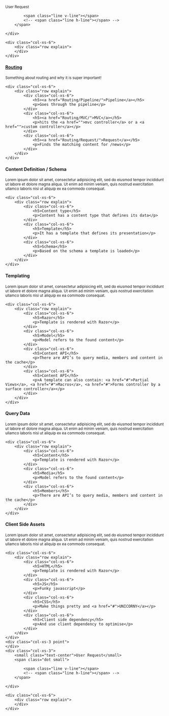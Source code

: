 <div class="row implementation">
	<div class="col-sm-12"></div>
</div>

<div class="row">
	<div class="col-xs-3 point">
	</div>
	<div class="col-xs-3">
		<small class="text-center">User Request</small>
		<span class="dot small">

			<span class="line v-line"></span>
			<!-- <span class="line h-line"></span> -->
		</span>

	</div>
	
	<div class="col-xs-6">
		<div class="row explain">
		</div>
	</div>
</div>

<div class="row">
	<div class="col-xs-3 point">
		<h4 class="text-right"><a href="Routing/">Routing</a></h4>
		<small> Something about routing and why it is super important!</small>
	</div>
	<div class="col-xs-3">
		<span class="dot big icon-Tactics">
			<span class="line v-line"></span>
			<span class="line h-line"></span>
		</span>
		<span class="dot small">
			<span class="line v-line"></span>
			<span class="line h-line"></span>
		</span>
		<span class="dot small">
			<span class="line v-line"></span>
			<span class="line h-line"></span>
		</span>
	</div>
	
	<div class="col-xs-6">
		<div class="row explain">
			<div class="col-xs-6">
				<h5><a href="Routing/Pipeline/">Pipeline</a></h5>
				<p>Goes through the pipeline</p>
			</div>
			<div class="col-xs-6">
				<h5><a href="Routing/MVC/">MVC</a></h5>
				<p>hits the <a href="">mvc controller</a> or a <a href="">custom controller</a></p>
			</div>
			<div class="col-xs-6">
				<h5><a href="Routing/Request/">Request</a></h5>
				<p>Finds the matching content for /news</p>
			</div>
		</div>
	</div>
</div>

<div class="row">
	<div class="col-xs-3 point">
		<h4 class="text-right">Content Definition / Schema</h4>
		<small> Lorem ipsum dolor sit amet, consectetur adipisicing elit, sed do eiusmod
		tempor incididunt ut labore et dolore magna aliqua. Ut enim ad minim veniam,
		quis nostrud exercitation ullamco laboris nisi ut aliquip ex ea commodo
		consequat.</small>
	</div>
	<div class="col-xs-3">
		<span class="dot big icon-Folders">
			<span class="line v-line"></span>
			<span class="line h-line"></span>
		</span>
		<span class="dot small">
			<span class="line v-line"></span>
			<span class="line h-line"></span>
		</span>
		<span class="dot small">
			<span class="line v-line"></span>
			<span class="line h-line"></span>
		</span>
	</div>
	
	<div class="col-xs-6">
		<div class="row explain">
			<div class="col-xs-6">
				<h5>Content type</h5>
				<p>Content has a content type that defines its data</p>
			</div>
			<div class="col-xs-6">
				<h5>Template</h5>
				<p>It has a template that defines its presentation</p>
			</div>
			<div class="col-xs-6">
				<h5>Schema</h5>
				<p>Based on the schema a template is loaded</p>
			</div>
		</div>
	</div>
</div>

<div class="row">
	<div class="col-xs-3 point">
		<h4 class="text-right">Templating</h4>
		<small> Lorem ipsum dolor sit amet, consectetur adipisicing elit, sed do eiusmod
		tempor incididunt ut labore et dolore magna aliqua. Ut enim ad minim veniam,
		quis nostrud exercitation ullamco laboris nisi ut aliquip ex ea commodo
		consequat.</small>
	</div>
	<div class="col-xs-3">
		<span class="dot big icon-Document-dashed-line">
			<span class="line v-line"></span>
			<span class="line h-line"></span>
		</span>
		<span class="dot small">
			<span class="line v-line"></span>
			<span class="line h-line"></span>
		</span>
		<span class="dot small">
			<span class="line v-line"></span>
			<span class="line h-line"></span>
		</span>
	</div>
	
	<div class="col-xs-6">
		<div class="row explain">
			<div class="col-xs-6">
				<h5>Razor</h5>
				<p>Template is rendered with Razor</p>
			</div>
			<div class="col-xs-6">
				<h5>Model</h5>
				<p>Model refers to the found content</p>
			</div>
			<div class="col-xs-6">
				<h5>Content API</h5>
				<p>There are API’s to query media, members and content in the cache</p>
			</div>
			<div class="col-xs-6">
				<h5>Content API</h5>
				<p>A template can also contain: <a href="#">Partial Views</a>, <a href="#">Macros</a>, <a href="#">Forms controller by a surface controller</a></p>
			</div>
		</div>
	</div>
</div>

<div class="row">
	<div class="col-xs-3 point">
		<h4 class="text-right">Query Data</h4>
		<small> Lorem ipsum dolor sit amet, consectetur adipisicing elit, sed do eiusmod
		tempor incididunt ut labore et dolore magna aliqua. Ut enim ad minim veniam,
		quis nostrud exercitation ullamco laboris nisi ut aliquip ex ea commodo
		consequat.</small>
	</div>
	<div class="col-xs-3">
		<span class="dot big icon-Server-alt">
			<span class="line v-line"></span>
			<span class="line h-line"></span>
		</span>
		<span class="dot small">
			<span class="line v-line"></span>
			<span class="line h-line"></span>
		</span>
		<span class="dot small">
			<span class="line v-line"></span>
			<span class="line h-line"></span>
		</span>
	</div>
	
	<div class="col-xs-6">
		<div class="row explain">
			<div class="col-xs-6">
				<h5>Content</h5>
				<p>Template is rendered with Razor</p>
			</div>
			<div class="col-xs-6">
				<h5>Media</h5>
				<p>Model refers to the found content</p>
			</div>
			<div class="col-xs-6">
				<h5>Members</h5>
				<p>There are API’s to query media, members and content in the cache</p>
			</div>
		</div>
	</div>
</div>

<div class="row">
	<div class="col-xs-3 point">
		<h4 class="text-right">Client Side Assets</h4>
		<small> Lorem ipsum dolor sit amet, consectetur adipisicing elit, sed do eiusmod
		tempor incididunt ut labore et dolore magna aliqua. Ut enim ad minim veniam,
		quis nostrud exercitation ullamco laboris nisi ut aliquip ex ea commodo
		consequat.</small>
	</div>
	<div class="col-xs-3">
		<span class="dot big icon-Molecular-network">
			<span class="line v-line"></span>
			<span class="line h-line"></span>
		</span>
		<span class="dot small">
			<span class="line v-line"></span>
			<span class="line h-line"></span>
		</span>
		<span class="dot small">
			<span class="line v-line"></span>
			<span class="line h-line"></span>
		</span>
	</div>
	
	<div class="col-xs-6">
		<div class="row explain">
			<div class="col-xs-6">
				<h5>HTML</h5>
				<p>Template is rendered with Razor</p>
			</div>
			<div class="col-xs-6">
				<h5>JS</h5>
				<p>Funky javascript</p>
			</div>
			<div class="col-xs-6">
				<h5>CSS</h5>
				<p>Make things pretty and <a href="#">UNICORNY</a></p>
			</div>
			<div class="col-xs-6">
				<h5>Client side dependency</h5>
				<p>And use client dependency to optimise</p>
			</div>
		</div>
	</div>
	<div class="col-xs-3 point">
	</div>
	<div class="col-xs-3">
		<small class="text-center">User Request</small>
		<span class="dot small">

			<span class="line v-line"></span>
			<!-- <span class="line h-line"></span> -->
		</span>

	</div>
	
	<div class="col-xs-6">
		<div class="row explain">
		</div>
	</div>
</div>

